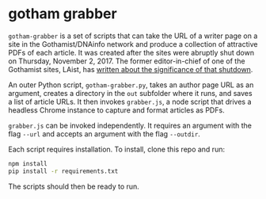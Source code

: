 # gotham grabber

`gotham-grabber` is a set of scripts that can take the URL of a writer page on a site in the Gothamist/DNAinfo network and produce a collection of attractive PDFs of each article. It was created after the sites were abruptly shut down on Thursday, November 2, 2017. The former editor-in-chief of one of the Gothamist sites, LAist, has [written about the significance of that shutdown](https://www.citylab.com/life/2017/11/gothamist-dnainfo-joe-ricketts-shutdown/545069/).

An outer Python script, `gotham-grabber.py`, takes an author page URL as an argument, creates a directory in the `out` subfolder where it runs, and saves a list of article URLs. It then invokes `grabber.js`, a node script that drives a headless Chrome instance to capture and format articles as PDFs.

`grabber.js` can be invoked independently. It requires an argument with the flag `--url` and accepts an argument with the flag `--outdir`.

Each script requires installation. To install, clone this repo and run:

```bash
npm install
pip install -r requirements.txt
```

The scripts should then be ready to run.
